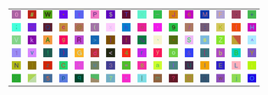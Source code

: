 <table>
<tr>
<td><img src="30.gif"></td>
<td><img src="23.gif"></td>
<td><img src="57.gif"></td>
<td><img src="2A.gif"></td>
<td><img src="74.gif"></td>
<td><img src="50.gif"></td>
<td><img src="24.gif"></td>
<td><img src="54.gif"></td>
<td><img src="58.gif"></td>
<td><img src="5F.gif"></td>
<td><img src="4A.gif"></td>
<td><img src="36.gif"></td>
<td><img src="4D.gif"></td>
<td><img src="46.gif"></td>
<td><img src="2E.gif"></td>
<td><img src="2B.gif"></td>
</tr>
<tr>
<td><img src="3B.gif"></td>
<td><img src="7E.gif"></td>
<td><img src="51.gif"></td>
<td><img src="63.gif"></td>
<td><img src="40.gif"></td>
<td><img src="28.gif"></td>
<td><img src="78.gif"></td>
<td><img src="68.gif"></td>
<td><img src="65.gif"></td>
<td><img src="2C.gif"></td>
<td><img src="39.gif"></td>
<td><img src="2F.gif"></td>
<td><img src="3A.gif"></td>
<td><img src="4B.gif"></td>
<td><img src="7B.gif"></td>
<td><img src="48.gif"></td>
</tr>
<tr>
<td><img src="56.gif"></td>
<td><img src="6B.gif"></td>
<td><img src="41.gif"></td>
<td><img src="67.gif"></td>
<td><img src="52.gif"></td>
<td><img src="3E.gif"></td>
<td><img src="7D.gif"></td>
<td><img src="66.gif"></td>
<td><img src="25.gif"></td>
<td><img src="60.gif"></td>
<td><img src="2D.gif"></td>
<td><img src="53.gif"></td>
<td><img src="73.gif"></td>
<td><img src="5A.gif"></td>
<td><img src="gr1.gif"></td>
<td><img src="5E.gif"></td>
</tr>
<tr>
<td><img src="31.gif"></td>
<td><img src="76.gif"></td>
<td><img src="21.gif"></td>
<td><img src="29.gif"></td>
<td><img src="47.gif"></td>
<td><img src="64.gif"></td>
<td><img src="3C.gif"></td>
<td><img src="34.gif"></td>
<td><img src="72.gif"></td>
<td><img src="79.gif"></td>
<td><img src="6F.gif"></td>
<td><img src="26.gif"></td>
<td><img src="5B.gif"></td>
<td><img src="62.gif"></td>
<td><img src="42.gif"></td>
<td><img src="59.gif"></td>
</tr>
<tr>
<td><img src="4E.gif"></td>
<td><img src="5D.gif"></td>
<td><img src="7A.gif"></td>
<td><img src="43.gif"></td>
<td><img src="27.gif"></td>
<td><img src="75.gif"></td>
<td><img src="33.gif"></td>
<td><img src="3D.gif"></td>
<td><img src="38.gif"></td>
<td><img src="61.gif"></td>
<td><img src="49.gif"></td>
<td><img src="55.gif"></td>
<td><img src="6C.gif"></td>
<td><img src="45.gif"></td>
<td><img src="4C.gif"></td>
<td><img src="69.gif"></td>
</tr>
<tr>
<td><img src="32.gif"></td>
<td><img src="gr2.gif"></td>
<td><img src="35.gif"></td>
<td><img src="70.gif"></td>
<td><img src="71.gif"></td>
<td><img src="gr3.gif"></td>
<td><img src="37.gif"></td>
<td><img src="22.gif"></td>
<td><img src="7C.gif"></td>
<td><img src="6D.gif"></td>
<td><img src="3F.gif"></td>
<td><img src="44.gif"></td>
<td><img src="6E.gif"></td>
<td><img src="77.gif"></td>
<td><img src="6A.gif"></td>
<td><img src="4F.gif"></td>
</tr>
</table>

